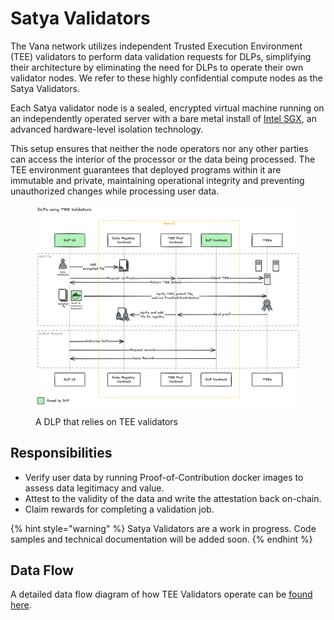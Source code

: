 # Satya Validators

The Vana network utilizes independent Trusted Execution Environment (TEE) validators to perform data validation requests for DLPs, simplifying their architecture by eliminating the need for DLPs to operate their own validator nodes. We refer to these highly confidential compute nodes as the Satya Validators.

Each Satya validator node is a sealed, encrypted virtual machine running on an independently operated server with a bare metal install of [Intel SGX](https://www.intel.com/content/www/us/en/products/docs/accelerator-engines/software-guard-extensions.html), an advanced hardware-level isolation technology.&#x20;

This setup ensures that neither the node operators nor any other parties can access the interior of the processor or the data being processed. The TEE environment guarantees that deployed programs within it are immutable and private, maintaining operational integrity and preventing unauthorized changes while processing user data.

<figure><img src="../../.gitbook/assets/image (1) (1) (1).png" alt=""><figcaption><p>A DLP that relies on TEE validators</p></figcaption></figure>

## **Responsibilities**

* Verify user data by running Proof-of-Contribution docker images to assess data legitimacy and value.
* Attest to the validity of the data and write the attestation back on-chain.
* Claim rewards for completing a validation job.

{% hint style="warning" %}
Satya Validators are a work in progress. Code samples and technical documentation will be added soon.
{% endhint %}

## Data Flow

A detailed data flow diagram of how TEE Validators operate can be [found here](https://www.mermaidchart.com/raw/32f63822-e5ae-4335-9511-7685b162bdae?theme=light\&version=v0.1\&format=svg).
